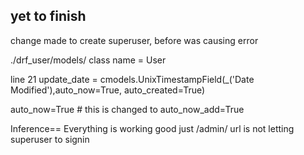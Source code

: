 ## yet to finish


change made to create superuser,
before was causing error

./drf_user/models/
class name = User

line 21
update_date = cmodels.UnixTimestampField(_('Date Modified'),auto_now=True, auto_created=True)

auto_now=True # this is changed to
auto_now_add=True

Inference==
Everything is working good just /admin/ url is not letting superuser to signin
